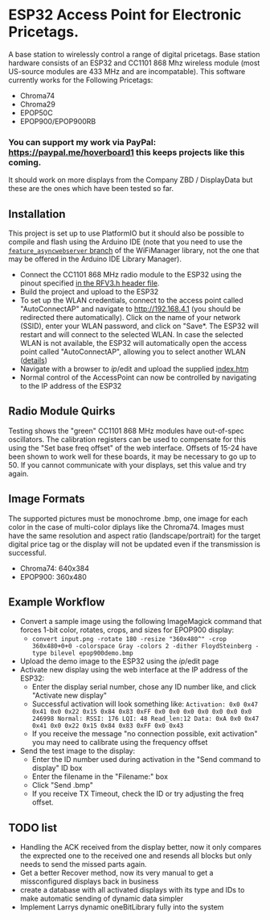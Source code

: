 # ESP32 Access Point for Electronic Pricetags.

A base station to wirelessly control a range of digital pricetags. Base station hardware consists of an ESP32 and CC1101 868 Mhz wireless module (most US-source modules are 433 MHz and are incompatable). This software currently works for the Following Pricetags:

* Chroma74
* Chroma29
* EPOP50C
* EPOP900/EPOP900RB


### You can support my work via PayPal: https://paypal.me/hoverboard1 this keeps projects like this coming.


It should work on more displays from the Company ZBD / DisplayData but these are the ones which have been tested so far.

## Installation

This project is set up to use PlatformIO but it should also be possible to compile and flash using the Arduino IDE (note that you need to use the [`feature_asyncwebserver` branch](https://github.com/tzapu/WiFiManager/archive/refs/heads/feature_asyncwebserver.zip) of the WiFiManager library, not the one that may be offered in the Arduino IDE Library Manager).
* Connect the CC1101 868 MHz radio module to the ESP32 using the pinout specified [in the RFV3.h header file](ESP32_Async_PlatformIO/RFV3/RFV3.h).
* Build the project and upload to the ESP32
* To set up the WLAN credentials, connect to the access point called "AutoConnectAP" and navigate to http://192.168.4.1 (you should be redirected there automatically). Click on the name of your network (SSID), enter your WLAN password, and click on "Save*. The ESP32 will restart and will connect to the selected WLAN. In case the selected WLAN is not available, the ESP32 will automatically open the access point called "AutoConnectAP", allowing you to select another WLAN ([details](https://github.com/tzapu/WiFiManager))
* Navigate with a browser to *ip*/edit and upload the supplied [index.htm](ESP32_Async_PlatformIO/data/index.htm)
* Normal control of the AccessPoint can now be controlled by navigating to the IP address of the ESP32

## Radio Module Quirks

Testing shows the "green" CC1101 868 MHz modules have out-of-spec oscillators. The calibration registers can be used to compensate for this using the "Set base freq offset" of the web interface. Offsets of 15-24 have been shown to work well for these boards, it may be necessary to go up to 50. If you cannot communicate with your displays, set this value and try again.

## Image Formats

The supported pictures must be monochrome .bmp, one image for each color in the case of multi-color diplays like the Chroma74. Images must have the same resolution and aspect ratio (landscape/portrait) for the target digital price tag or the display will not be updated even if the transmission is successful.

* Chroma74: 640x384
* EPOP900: 360x480

## Example Workflow

* Convert a sample image using the following ImageMagick command that forces 1-bit color, rotates, crops, and sizes for EPOP900 display:
  * `convert input.png -rotate 180 -resize "360x480^" -crop 360x480+0+0 -colorspace Gray -colors 2 -dither FloydSteinberg -type bilevel epop900demo.bmp`
* Upload the demo image to the ESP32 using the *ip*/edit page
* Activate new display using the web interface at the IP address of the ESP32:
  * Enter the display serial number, chose any ID number like, and click "Activate new display"
  * Successful activation will look something like: ```Activation: 0x0 0x47 0x41 0x0 0x22 0x15 0x84 0x83 0xFF 0x0 0x0 0x0 0x0 0x0 0x0 0x0
246998 Normal: RSSI: 176 LQI: 48
 Read_len:12 Data: 0xA 0x0 0x47 0x41 0x0 0x22 0x15 0x84 0x83 0xFF 0x0 0x43```
  * If you receive the message "no connection possible, exit activation" you may need to calibrate using the frequency offset
* Send the test image to the display:
  * Enter the ID number used during activation in the "Send command to display" ID box
  * Enter the filename in the "Filename:" box
  * Click "Send .bmp"
  * If you receive TX Timeout, check the ID or try adjusting the freq offset.

## TODO list
- Handling the ACK received from the display better, now it only compares the exprected one to the received one and resends all blocks but only needs to send the missed parts again.
- Get a better Recover method, now its very manual to get a missconfigured displays back in business
- create a database with all activated displays with its type and IDs to make automatic sending of dynamic data simpler
- Implement Larrys dynamic oneBitLibrary fully into the system
